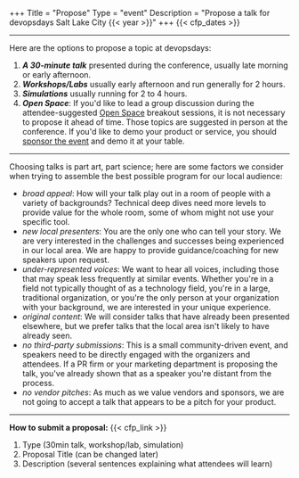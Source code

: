 +++
Title = "Propose"
Type = "event"
Description = "Propose a talk for devopsdays Salt Lake City {{< year >}}"
+++
  {{< cfp_dates >}}

<hr>

Here are the options to propose a topic at devopsdays:
<ol>
  <li><strong><em>A 30-minute talk</em></strong> presented during the conference, usually late morning or early afternoon.</li>
  <li><strong><em>Workshops/Labs</em></strong> usually early afternoon and run generally for 2 hours.</li>
  <li><strong><em>Simulations</em></strong> usually running for 2 to 4 hours.</li>
  <li><strong><em>Open Space</em></strong>: If you'd like to lead a group discussion during the attendee-suggested <a href="/pages/open-space-format">Open Space</a> breakout sessions, it is not necessary to propose it ahead of time. Those topics are suggested in person at the conference. If you'd like to demo your product or service, you should <a href="../sponsor">sponsor the event</a> and demo it at your table.
</ol>

<hr>

Choosing talks is part art, part science; here are some factors we consider when trying to assemble the best possible program for our local audience:

- _broad appeal_: How will your talk play out in a room of people with a variety of backgrounds? Technical deep dives need more levels to provide value for the whole room, some of whom might not use your specific tool.
- _new local presenters_: You are the only one who can tell your story. We are very interested in the challenges and successes being experienced in our local area. We are happy to provide guidance/coaching for new speakers upon request.
- _under-represented voices_: We want to hear all voices, including those that may speak less frequently at similar events. Whether you're in a field not typically thought of as a technology field, you're in a large, traditional organization, or you're the only person at your organization with your background, we are interested in your unique experience.
- _original content_: We will consider talks that have already been presented elsewhere, but we prefer talks that the local area isn't likely to have already seen.
- _no third-party submissions_: This is a small community-driven event, and speakers need to be directly engaged with the organizers and attendees. If a PR firm or your marketing department is proposing the talk, you've already shown that as a speaker you're distant from the process.
- _no vendor pitches_: As much as we value vendors and sponsors, we are not going to accept a talk that appears to be a pitch for your product.

<hr>

<strong>How to submit a proposal:</strong> {{< cfp_link >}}
<ol>
	<li>Type (30min talk, workshop/lab, simulation)</li>
	<li>Proposal Title (can be changed later)</li>
	<li>Description (several sentences explaining what attendees will learn)</li>
</ol>

